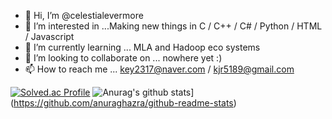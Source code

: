 - 👋 Hi, I’m @celestialevermore
- 👀 I’m interested in ...Making new things in C / C++ / C# / Python / HTML / Javascript 
- 🌱 I’m currently learning ... MLA and Hadoop eco systems
- 💞️ I’m looking to collaborate on ... nowhere yet :)
- 📫 How to reach me ... key2317@naver.com / kjr5189@gmail.com

<!---
celestialevermore/celestialevermore is a ✨ special ✨ repository because its `README.md` (this file) appears on your GitHub profile.
You can click the Preview link to take a look at your changes.
--->
[![Solved.ac Profile](http://mazassumnida.wtf/api/v2/generate_badge?boj=celestial)](https://solved.ac/celestial/)
![Anurag's github stats](https://github-readme-stats.vercel.app/api?username=celestialevermore)](https://github.com/anuraghazra/github-readme-stats)
